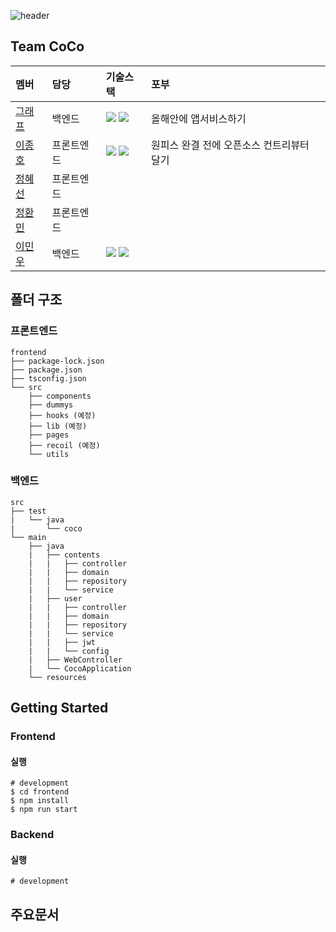 ![header](https://capsule-render.vercel.app/api?type=waving&color=auto&height=300&section=header&text=CoCo.&fontSize=90)

## Team CoCo

|멤버|담당|기술스택|포부|
|:--|:--|:--|:--|
|[그래프](https://github.com/5witchkr)|백엔드|<img src="https://img.shields.io/badge/Nestjs-E0234E?style=for-the-badge&logo=Nestjs&logoColor=white"> <img src="https://img.shields.io/badge/Django-092E20?style=for-the-badge&logo=Django&logoColor=white">|올해안에 앱서비스하기|
|[이종호](https://github.com/devfrank9)|프론트엔드|<img src="https://img.shields.io/badge/typescript-3178C6?style=for-the-badge&logo=typescript&logoColor=white"> <img src="https://img.shields.io/badge/react-61DAFB?style=for-the-badge&logo=react&logoColor=black">|원피스 완결 전에 오픈소스 컨트리뷰터 달기|
|[정혜선](https://github.com/seonnn)|프론트엔드|||
|[정환민](https://github.com/JEONGHWANMIN)|프론트엔드|||
|[이민우](https://github.com/Minoolian)|백엔드|<img src="https://img.shields.io/badge/Java-007396?style=for-the-badge&logo=Java&logoColor=white"> <img src="https://img.shields.io/badge/SpringBoot-6DB33F?style=for-the-badge&logo=SpringBoot&logoColor=white">||

## 폴더 구조
### 프론트엔드
```
frontend
├── package-lock.json
├── package.json
├── tsconfig.json
└── src
    ├── components
    ├── dummys
    ├── hooks (예정)
    ├── lib (예정)
    ├── pages
    ├── recoil (예정)
    └── utils
```
### 백엔드
```
src
├── test
|   └── java
|       └── coco
└── main
    ├── java
    |   ├── contents
    |   |   ├── controller
    |   |   ├── domain
    |   |   ├── repository
    |   |   └── service
    |   ├── user
    |   |   ├── controller
    |   |   ├── domain
    |   |   ├── repository
    |   |   └── service
    |   |   ├── jwt
    |   |   └── config
    |   ├── WebController
    |   └── CocoApplication
    └── resources
```
## Getting Started
### Frontend
#### 실행
```
# development
$ cd frontend
$ npm install
$ npm run start
```
### Backend
#### 실행
```
# development
```
## 주요문서

